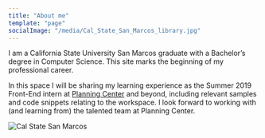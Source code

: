 ```yaml
---
title: "About me"
template: "page"
socialImage: "/media/Cal_State_San_Marcos_library.jpg"
---
```


I am a California State University San Marcos graduate with a Bachelor’s degree in Computer Science. This site marks the beginning of my professional career. 

In this space I will be sharing my learning experience as the Summer 2019 Front-End intern at <a href="https://planning.center"> Planning Center</a> and beyond, including relevant samples and code snippets relating to the workspace. I look forward to working with (and learning from) the talented team at Planning Center.

![Cal State San Marcos](./Cal_State_San_Marcos_library.jpg)
